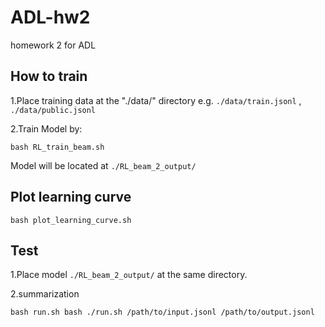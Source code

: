 # ADL-hw2
homework 2 for ADL

## How to train
1.Place training data at the "./data/" directory
  e.g. `./data/train.jsonl` , `./data/public.jsonl`
  
2.Train Model by:
```shell
bash RL_train_beam.sh
```
  Model will be located at `./RL_beam_2_output/`
  

## Plot learning curve
```shell
bash plot_learning_curve.sh
```
## Test
1.Place model `./RL_beam_2_output/` at the same directory.

2.summarization
```shell
bash run.sh bash ./run.sh /path/to/input.jsonl /path/to/output.jsonl
```




